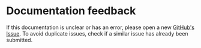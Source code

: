 # Documentation feedback

If this documentation is unclear or has an error, please open a new [GitHub's Issue](https://github.com/simjanos-dev/LinguaCafe/issues/new). To avoid duplicate issues, check if a similar issue has already been submitted.

